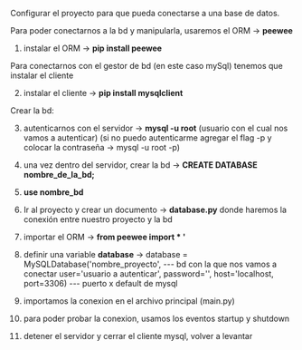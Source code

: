 
Configurar el proyecto para que pueda conectarse a una base de datos.

Para poder conectarnos a la bd y manipularla, usaremos el ORM -> **peewee**

1) instalar el ORM -> **pip install peewee**

Para conectarnos con el gestor de bd (en este caso mySql) tenemos que instalar el cliente 

2) instalar el cliente -> **pip install mysqlclient**

Crear la bd:

3) autenticarnos con el servidor -> **mysql -u root** (usuario con el cual nos  vamos a autenticar)
(si no puedo autenticarme agregar el flag -p y colocar la contraseña -> mysql -u root -p)
   
4) una vez dentro del servidor, crear la bd -> **CREATE DATABASE nombre_de_la_bd;**
5) **use nombre_bd**
6) Ir al proyecto y crear un documento -> **database.py** donde haremos la conexión entre nuestro proyecto y la bd
7) importar el ORM -> **from peewee import * '**
8) definir una variable **database** -> 
   database = MySQLDatabase('nombre_proyecto', --- bd con la que nos vamos a conectar
                             user='usuario a autenticar', 
                             password='', 
                             host='localhost, 
                             port=3306) --- puerto x default de mysql

9) importamos la conexion en el archivo principal (main.py)              
10) para poder probar la conexion, usamos los eventos startup y shutdown
11) detener el servidor y cerrar el cliente mysql, volver a levantar
   


